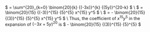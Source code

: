 $ = \sum^{20}\_{k=0} \binom{20}{k} {(-3x)}^{k} {(5y)}^{20-k} $ \\
$ = \binom{20}{15} {(-3)}^{15} {5}^{5} x^{15} y^5 $ \\
$ = - \binom{20}{15} {(3)}^{15} {5}^{5} x^{15} y^5 $ \\
Thus, the coefficient of $x^{15}y^{5}$ in the expansion of ${(-3x + 5y)}^{20}$ is $ - \binom{20}{15} {(3)}^{15} {5}^{5} $

